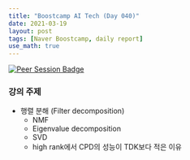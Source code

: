 ```yaml
---
title: "Boostcamp AI Tech (Day 040)"
date: 2021-03-19
layout: post
tags: [Naver Boostcamp, daily report]
use_math: true
---
```


[![Peer Session Badge](https://img.shields.io/badge/Peer%20Session-CC527A?style=flat)](../peer_session/day040.html)

### 강의 주제
* 행렬 분해 (Filter decomposition)
    * NMF
    * Eigenvalue decomposition
    * SVD
    * high rank에서 CPD의 성능이 TDK보다 적은 이유
<br><br>